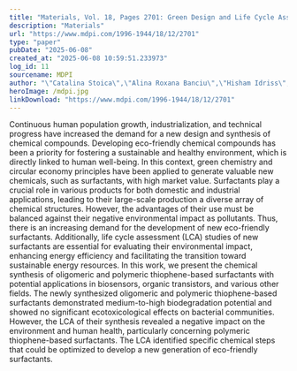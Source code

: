 ```yaml
---
title: "Materials, Vol. 18, Pages 2701: Green Design and Life Cycle Assessment of Novel Thiophene-Based Surfactants to Balance Their Synthesis Performance and Environmental Impact"
description: "Materials"
url: "https://www.mdpi.com/1996-1944/18/12/2701"
type: "paper"
pubDate: "2025-06-08"
created_at: "2025-06-08 10:59:51.233973"
log_id: 11
sourcename: MDPI
author: "\"Catalina Stoica\",\"Alina Roxana Banciu\",\"Hisham Idriss\",\"Justin Z. Lian\",\"Anca-Maria Patrascu\",\"Stefano Cucurachi\",\"Sébastien Richeter\",\"Sébastien Clément\",\"Mihai Nita-Lazar\""
heroImage: /mdpi.jpg
linkDownload: "https://www.mdpi.com/1996-1944/18/12/2701"
---
```


Continuous human population growth, industrialization, and technical progress have increased the demand for a new design and synthesis of chemical compounds. Developing eco-friendly chemical compounds has been a priority for fostering a sustainable and healthy environment, which is directly linked to human well-being. In this context, green chemistry and circular economy principles have been applied to generate valuable new chemicals, such as surfactants, with high market value. Surfactants play a crucial role in various products for both domestic and industrial applications, leading to their large-scale production a diverse array of chemical structures. However, the advantages of their use must be balanced against their negative environmental impact as pollutants. Thus, there is an increasing demand for the development of new eco-friendly surfactants. Additionally, life cycle assessment (LCA) studies of new surfactants are essential for evaluating their environmental impact, enhancing energy efficiency and facilitating the transition toward sustainable energy resources. In this work, we present the chemical synthesis of oligomeric and polymeric thiophene-based surfactants with potential applications in biosensors, organic transistors, and various other fields. The newly synthesized oligomeric and polymeric thiophene-based surfactants demonstrated medium-to-high biodegradation potential and showed no significant ecotoxicological effects on bacterial communities. However, the LCA of their synthesis revealed a negative impact on the environment and human health, particularly concerning polymeric thiophene-based surfactants. The LCA identified specific chemical steps that could be optimized to develop a new generation of eco-friendly surfactants.
